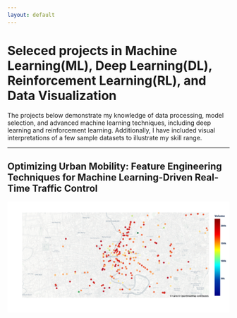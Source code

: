 ```yaml
---
layout: default
---
```

# Seleced projects in Machine Learning(ML), Deep Learning(DL), Reinforcement Learning(RL), and Data Visualization

The projects below demonstrate my knowledge of data processing, model selection, and advanced machine learning techniques, including deep learning and reinforcement learning. Additionally, I have included visual interpretations of a few sample datasets to illustrate my skill range. 

* * *

## Optimizing Urban Mobility: Feature Engineering Techniques for Machine Learning-Driven Real-Time Traffic Control
![Project 1 Cover Photo](/assets/img/bkktraffic_map.png)


